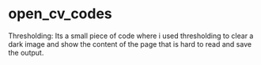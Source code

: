 # open_cv_codes
Thresholding: Its a small piece of code where i used thresholding to clear a dark image and show the content 
of the page that is hard to read and save the output.
